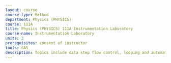```yaml
---
layout: course 
course-type: Method
department: Physics (PHYSICS)
course: 111A
title: Physics (PHYSICS) 111A Instrumentation Laboratory
course-name: Instrumentation Laboratory
units: 3
prerequisites: consent of instructor
tools: SAS
description: Topics include data step flow control, looping and automated processing, implicit and explicit arrays, data simulation strategies, data set reconfiguration, use of SAS Macro variables, and writing simple SAS Macro programs.
---
```


